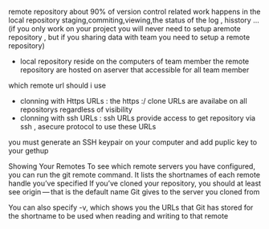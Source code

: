 remote repository 
about 90% of version control related work happens in the local repository staging,commiting,viewing,the status of the log , hisstory ... 
(if you only work on your project you will never need to setup aremote repository , but if you sharing data with team you need to setup 
a remote repository) 
* local repository reside on the computers of team member the remote repository are hosted on aserver that accessible for all team member 


which remote url should i use 
* clonning with Https URLs : the https :/ clone URLs are availabe on all repositorys regardless of visibility 
* clonning with ssh URLs : ssh URLs provide access to get repository via ssh , asecure protocol to use these URLs

you must generate an SSH keypair on your computer and add puplic key to your gethup 

Showing Your Remotes
To see which remote servers you have configured, you can run the git remote command.
It lists the shortnames of each remote handle you’ve specified
 If you’ve cloned your repository, you should at least see origin — that is the default name Git gives to the server you cloned from
 
 You can also specify -v, which shows you the URLs that Git has stored for the shortname to be used when reading and writing to that
 remote
 
 

